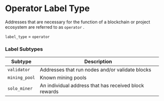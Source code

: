 # Operator Label Type

Addresses that are necessary for the function of a blockchain or project ecosystem are referred to as `operator` .

`label_type` = `operator`

### Label Subtypes

| Subtype       | Description                                           |
| ------------- | ----------------------------------------------------- |
| `validator`   | Addresses that run nodes and/or validate blocks       |
| `mining_pool` | Known mining pools                                    |
| `solo_miner`  | An individual address that has received block rewards |

